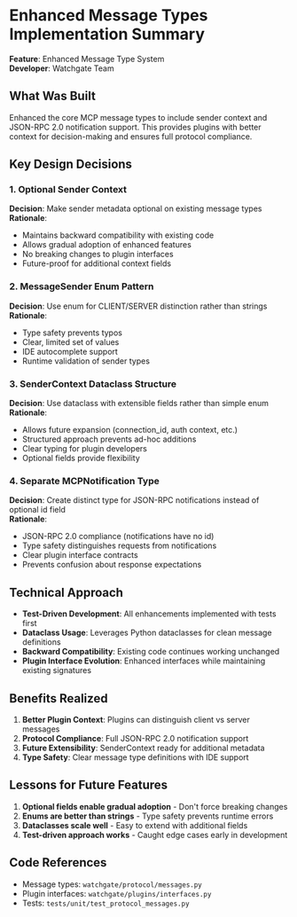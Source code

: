 # Enhanced Message Types Implementation Summary

**Feature**: Enhanced Message Type System  
**Developer**: Watchgate Team

## What Was Built

Enhanced the core MCP message types to include sender context and JSON-RPC 2.0 notification support. This provides plugins with better context for decision-making and ensures full protocol compliance.

## Key Design Decisions

### 1. Optional Sender Context
**Decision**: Make sender metadata optional on existing message types  
**Rationale**:
- Maintains backward compatibility with existing code
- Allows gradual adoption of enhanced features
- No breaking changes to plugin interfaces
- Future-proof for additional context fields

### 2. MessageSender Enum Pattern
**Decision**: Use enum for CLIENT/SERVER distinction rather than strings  
**Rationale**:
- Type safety prevents typos
- Clear, limited set of values
- IDE autocomplete support
- Runtime validation of sender types

### 3. SenderContext Dataclass Structure
**Decision**: Use dataclass with extensible fields rather than simple enum  
**Rationale**:
- Allows future expansion (connection_id, auth context, etc.)
- Structured approach prevents ad-hoc additions
- Clear typing for plugin developers
- Optional fields provide flexibility

### 4. Separate MCPNotification Type
**Decision**: Create distinct type for JSON-RPC notifications instead of optional id field  
**Rationale**:
- JSON-RPC 2.0 compliance (notifications have no id)
- Type safety distinguishes requests from notifications
- Clear plugin interface contracts
- Prevents confusion about response expectations

## Technical Approach

- **Test-Driven Development**: All enhancements implemented with tests first
- **Dataclass Usage**: Leverages Python dataclasses for clean message definitions
- **Backward Compatibility**: Existing code continues working unchanged
- **Plugin Interface Evolution**: Enhanced interfaces while maintaining existing signatures

## Benefits Realized

1. **Better Plugin Context**: Plugins can distinguish client vs server messages
2. **Protocol Compliance**: Full JSON-RPC 2.0 notification support
3. **Future Extensibility**: SenderContext ready for additional metadata
4. **Type Safety**: Clear message type definitions with IDE support

## Lessons for Future Features

1. **Optional fields enable gradual adoption** - Don't force breaking changes
2. **Enums are better than strings** - Type safety prevents runtime errors
3. **Dataclasses scale well** - Easy to extend with additional fields
4. **Test-driven approach works** - Caught edge cases early in development

## Code References

- Message types: `watchgate/protocol/messages.py`
- Plugin interfaces: `watchgate/plugins/interfaces.py`
- Tests: `tests/unit/test_protocol_messages.py`